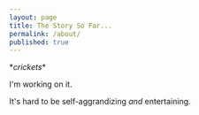 ```yaml
---
layout: page
title: The Story So Far...
permalink: /about/
published: true
---
```

\**crickets*\*

I'm working on it.

It's hard to be self-aggrandizing *and* entertaining.
